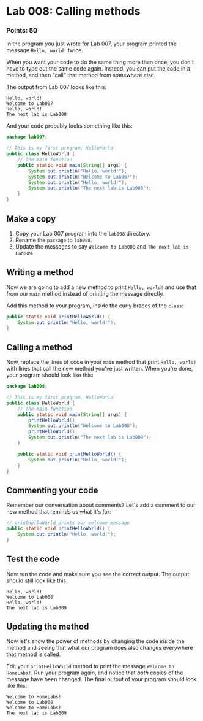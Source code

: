 # Lab 008: Calling methods

### Points: 50

In the program you just wrote for Lab 007, your program printed the
message `Hello, world!` twice.

When you want your code to do the same thing more than once, you don't
have to type out the same code again. Instead, you can put the code in
a method, and then "call" that method from somewhere else.

The output from Lab 007 looks like this:

```
Hello, world!
Welcome to Lab007
Hello, world!
The next lab is Lab008
```

And your code probably looks something like this:

```java
package lab007;

// This is my first program, HelloWorld
public class HelloWorld {
    // The main function
    public static void main(String[] args) {
        System.out.println("Hello, world!");
        System.out.println("Welcome to Lab007");
        System.out.println("Hello, world!");
        System.out.println("The next lab is Lab008");
    }
}
```
## Make a copy

1. Copy your Lab 007 program into the `lab008` directory.
2. Rename the `package` to `lab008`.
3. Update the messages to say `Welcome to Lab008` and
   `The next lab is Lab009`.

## Writing a method

Now we are going to add a new method to print `Hello, world!` and use that
from our `main` method instead of printing the message directly.

Add this method to your program, inside the curly braces of the `class`:

```java
public static void printHelloWorld() {
    System.out.println("Hello, world!");
}
```

## Calling a method

Now, replace the lines of code in your `main` method that print `Hello, world!`
with lines that call the new method you've just written. When you're done, your
program should look like this:

```java
package lab008;

// This is my first program, HelloWorld
public class HelloWorld {
    // The main function
    public static void main(String[] args) {
        printHelloWorld();
        System.out.println("Welcome to Lab008");
        printHelloWorld();
        System.out.println("The next lab is Lab009");
    }

    public static void printHelloWorld() {
        System.out.println("Hello, world!");
    }
}
```

## Commenting your code

Remember our conversation about comments? Let's add a comment to our new method
that reminds us what it's for:

```java
// printHelloWorld prints our welcome message
public static void printHelloWorld() {
    System.out.println("Hello, world!");
}
```

## Test the code

Now run the code and make sure you see the correct output. The output should still
look like this:

```
Hello, world!
Welcome to Lab008
Hello, world!
The next lab is Lab009
```

## Updating the method

Now let's show the power of methods by changing the code inside the method and
seeing that what our program does also changes everywhere that method is called.

Edit your `printHelloWorld` method to print the message `Welcome to HomeLabs!`.
Run your program again, and notice that *both* copies of the message have been
changed. The final output of your program should look like this:

```
Welcome to HomeLabs!
Welcome to Lab008
Welcome to HomeLabs!
The next lab is Lab009
```
